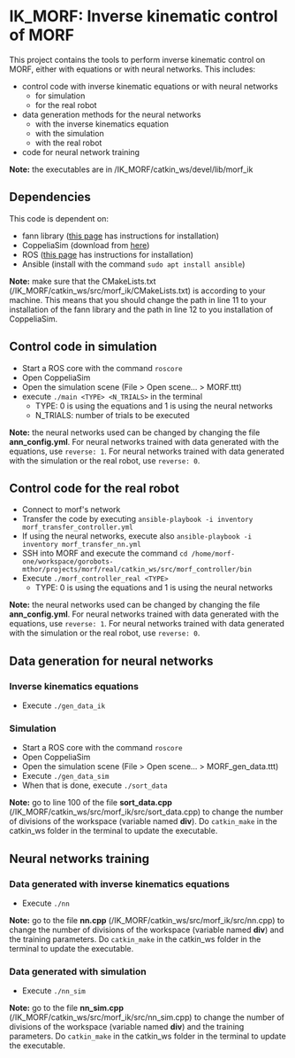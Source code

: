 # IK_MORF: Inverse kinematic control of MORF

This project contains the tools to perform inverse kinematic control on MORF, either with equations or with neural networks. This includes:
- control code with inverse kinematic equations or with neural networks
    - for simulation
    - for the real robot
- data generation methods for the neural networks
    - with the inverse kinematics equation
    - with the simulation
    - with the real robot
- code for neural network training

**Note:** the executables are in /IK_MORF/catkin_ws/devel/lib/morf_ik

## Dependencies

This code is dependent on:
- fann library ([this page](https://leenissen.dk/fann/wp/help/installing-fann/) has instructions for installation)
- CoppeliaSim (download from [here](https://www.coppeliarobotics.com/downloads))
- ROS ([this page](http://wiki.ros.org/ROS/Installation) has instructions for installation)
- Ansible (install with the command `sudo apt install ansible`)

**Note:** make sure that the CMakeLists.txt (/IK_MORF/catkin_ws/src/morf_ik/CMakeLists.txt) is according to your machine. This means that you should change the path in line 11 to your installation of the fann library and the path in line 12 to you installation of CoppeliaSim.


## Control code in simulation

- Start a ROS core with the command `roscore`
- Open CoppeliaSim
- Open the simulation scene (File > Open scene... > MORF.ttt)
- execute `./main <TYPE> <N_TRIALS>` in the terminal
    - TYPE: 0 is using the equations and 1 is using the neural networks
    - N_TRIALS: number of trials to be executed

**Note:** the neural networks used can be changed by changing the file **ann_config.yml**. For neural networks trained with data generated with the equations, use `reverse: 1`. For neural networks trained with data generated with the simulation or the real robot, use `reverse: 0`.

## Control code for the real robot

- Connect to morf's network
- Transfer the code by executing `ansible-playbook -i inventory morf_transfer_controller.yml`
- If using the neural networks, execute also `ansible-playbook -i inventory morf_transfer_nn.yml`
- SSH into MORF and execute the command `cd /home/morf-one/workspace/gorobots-mthor/projects/morf/real/catkin_ws/src/morf_controller/bin`
- Execute `./morf_controller_real <TYPE>`
    - TYPE: 0 is using the equations and 1 is using the neural networks 

**Note:** the neural networks used can be changed by changing the file **ann_config.yml**. For neural networks trained with data generated with the equations, use `reverse: 1`. For neural networks trained with data generated with the simulation or the real robot, use `reverse: 0`.

## Data generation for neural networks

### Inverse kinematics equations
- Execute `./gen_data_ik`

### Simulation
- Start a ROS core with the command `roscore`
- Open CoppeliaSim
- Open the simulation scene (File > Open scene... > MORF_gen_data.ttt)
- Execute `./gen_data_sim`
- When that is done, execute `./sort_data`

**Note:** go to line 100 of the file **sort_data.cpp** (/IK_MORF/catkin_ws/src/morf_ik/src/sort_data.cpp) to change the number of divisions of the workspace (variable named **div**). Do `catkin_make` in the catkin_ws folder in the terminal to update the executable.

<!-- ### Real robot
- Connect to morf's network
- Transfer the code by executing `ansible-playbook -i inventory morf_transfer_genData.yml`
- If using the neural networks, execute also `ansible-playbook -i inventory morf_transfer_nn.yml`
- SSH into MORF and execute the command `cd /home/morf-one/workspace/gorobots-mthor/projects/morf/real/catkin_ws/src/morf_controller/bin`
- Execute -->

## Neural networks training

### Data generated with inverse kinematics equations
- Execute `./nn`

**Note:** go to the file **nn.cpp** (/IK_MORF/catkin_ws/src/morf_ik/src/nn.cpp) to change the number of divisions of the workspace (variable named **div**) and the training parameters. Do `catkin_make` in the catkin_ws folder in the terminal to update the executable.

### Data generated with simulation
- Execute `./nn_sim`

**Note:** go to the file **nn_sim.cpp** (/IK_MORF/catkin_ws/src/morf_ik/src/nn_sim.cpp) to change the number of divisions of the workspace (variable named **div**) and the training parameters. Do `catkin_make` in the catkin_ws folder in the terminal to update the executable.